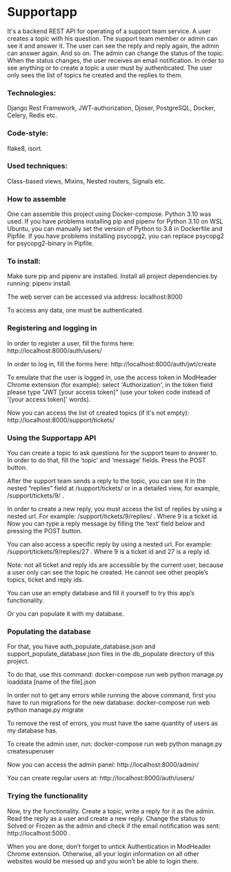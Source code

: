 # Supportapp

It's a backend REST API for operating of a support team service. A user creates a topic with his question. The support team member or admin can see it and answer it. The user can see the reply and reply again, the admin can answer again. And so on. The admin can change the status of the topic. When the status changes, the user receives an email notification. In order to see anything or to create a topic a user must by authenticated. The user only sees the list of topics he created and the replies to them. 

### Technologies:
Django Rest Framework, JWT-authorization, Djoser, PostgreSQL, Docker, Celery, Redis etc.

### Code-style: 
flake8, isort.

### Used techniques:
Class-based views, Mixins, Nested routers, Signals etc.

### How to assemble
One can assemble this project using Docker-compose. Python 3.10 was used. If you have problems installing pip and pipenv for Python 3.10 on WSL Ubuntu, you can manually set the version of Python to 3.8 in Dockerfile and Pipfile. If you have problems installing psycopg2, you can replace psycopg2 for psycopg2-binary in Pipfile.

### To install:

Make sure pip and pipenv are installed.
Install all project dependencies by running: pipenv install.

The web server can be accessed via address: localhost:8000

To access any data, one must be authenticated.

### Registering and logging in 

In order to register a user, fill the forms here: http://localhost:8000/auth/users/ 

In order to log in, fill the forms here: http://localhost:8000/auth/jwt/create 

To emulate that the user is logged in, use the access token in ModHeader Chrome extension (for example): select 'Authorization', in the token field please type "JWT [your access token]" (use your token code instead of '[your access token]' words).
  
Now you can access the list of created topics (if it's not empty): http://localhost:8000/support/tickets/

### Using the Supportapp API

You can create a topic to ask questions for the support team to answer to. In order to do that, fill the ‘topic’ and ‘message’ fields. Press the POST button.
  
After the support team sends a reply to the topic, you can see it in the nested “replies” field at /support/tickets/ or in a detailed view, for example, /support/tickets/9/ .
  
In order to create a new reply, you must access the list of replies by using a nested url. For example: /support/tickets/9/replies/ . Where 9 is a ticket id. Now you can type a reply message by filling the ‘text’ field below and pressing the POST button.
  
You can also access a specific reply by using a nested url. For example: /support/tickets/9/replies/27 . Where 9 is a ticket id and 27 is a reply id.
  
Note: not all ticket and reply ids are accessible by the current user, because a user only can see the topic he created. He cannot see other people’s topics, ticket and reply ids.
  
You can use an empty database and fill it yourself to try this app’s functionality.
  
Or you can populate it with my database.

### Populating the database
  
For that, you have auth_populate_database.json and support_populate_database.json files in the db_populate directory of this project.
  
To do that, use this command: docker-compose run web python manage.py loaddata [name of the file].json 
  
In order not to get any errors while running the above command, first you have to run migrations for the new database: docker-compose run web python manage.py migrate
  
To remove the rest of errors, you must have the same quantity of users as my database has.
  
To create the admin user, run: docker-compose run web python manage.py createsuperuser
  
Now you can access the admin panel: http://localhost:8000/admin/
  
You can create regular users at: http://localhost:8000/auth/users/
  
### Trying the functionality
  
Now, try the functionality. Create a topic, write a reply for it as the admin. Read the reply as a user and create a new reply. Change the status to Solved or Frozen as the admin and check if the email notification was sent: http://localhost:5000 . 
  
When you are done, don’t forget to untick Authentication in ModHeader Chrome extension. Otherwise, all your login information on all other websites would be messed up and you won’t be able to login there.

